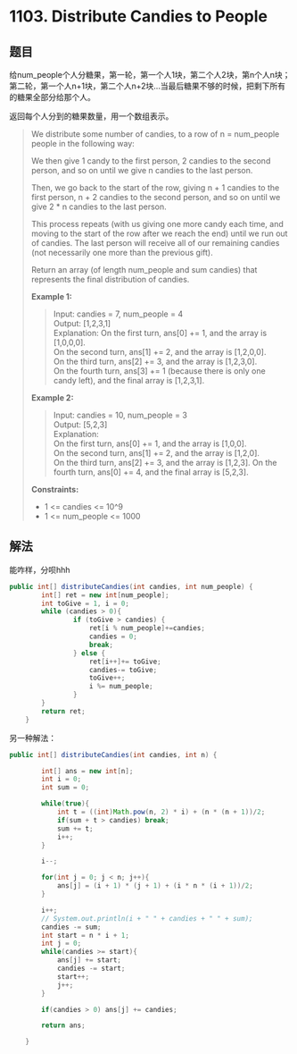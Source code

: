 # 1103. Distribute Candies to People

## 题目

给num_people个人分糖果，第一轮，第一个人1块，第二个人2块，第n个人n块；第二轮，第一个人n+1块，第二个人n+2块...当最后糖果不够的时候，把剩下所有的糖果全部分给那个人。

返回每个人分到的糖果数量，用一个数组表示。

>We distribute some number of candies, to a row of n = num_people people in the following way:
>
>We then give 1 candy to the first person, 2 candies to the second person, and so on until we give n candies to the last person.
>
>Then, we go back to the start of the row, giving n + 1 candies to the first person, n + 2 candies to the second person, and so on until we give 2 * n candies to the last person.
>
>This process repeats (with us giving one more candy each time, and moving to the start of the row after we reach the end) until we run out of candies.  The last person will receive all of our remaining candies (not necessarily one more than the previous gift).
>
>Return an array (of length num_people and sum candies) that represents the final distribution of candies.
>
>**Example 1:**
>
>>Input: candies = 7, num_people = 4  
>>Output: [1,2,3,1]  
>>Explanation:
>>On the first turn, ans[0] += 1, and the array is [1,0,0,0].  
>>On the second turn, ans[1] += 2, and the array is [1,2,0,0].  
>>On the third turn, ans[2] += 3, and the array is [1,2,3,0].  
>>On the fourth turn, ans[3] += 1 (because there is only one candy left), and the final array is [1,2,3,1].
>
>**Example 2:**
>
>>Input: candies = 10, num_people = 3  
>>Output: [5,2,3]  
>>Explanation:  
>>On the first turn, ans[0] += 1, and the array is [1,0,0].  
>>On the second turn, ans[1] += 2, and the array is [1,2,0].  
>>On the third turn, ans[2] += 3, and the array is [1,2,3].
>>On the fourth turn, ans[0] += 4, and the final array is [5,2,3].
>
>**Constraints:**
>
> - 1 <= candies <= 10^9
> - 1 <= num_people <= 1000

## 解法

能咋样，分呗hhh

```java
public int[] distributeCandies(int candies, int num_people) {
        int[] ret = new int[num_people];
        int toGive = 1, i = 0;
        while (candies > 0){
                if (toGive > candies) {
                    ret[i % num_people]+=candies;
                    candies = 0;
                    break;
                } else {
                    ret[i++]+= toGive;
                    candies-= toGive;
                    toGive++;
                    i %= num_people;
                }
        }
        return ret;
    }
```

另一种解法：

```java
public int[] distributeCandies(int candies, int n) {

        int[] ans = new int[n];
        int i = 0;
        int sum = 0;

        while(true){
            int t = ((int)Math.pow(n, 2) * i) + (n * (n + 1))/2;
            if(sum + t > candies) break;
            sum += t;
            i++;
        }

        i--;

        for(int j = 0; j < n; j++){
            ans[j] = (i + 1) * (j + 1) + (i * n * (i + 1))/2;
        }

        i++;
        // System.out.println(i + " " + candies + " " + sum);
        candies -= sum;
        int start = n * i + 1;
        int j = 0;
        while(candies >= start){
            ans[j] += start;
            candies -= start;
            start++;
            j++;
        }

        if(candies > 0) ans[j] += candies;

        return ans;

    }
```
